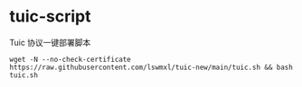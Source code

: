# tuic-script

Tuic 协议一键部署脚本

```shell
wget -N --no-check-certificate https://raw.githubusercontent.com/lswmxl/tuic-new/main/tuic.sh && bash tuic.sh
```

